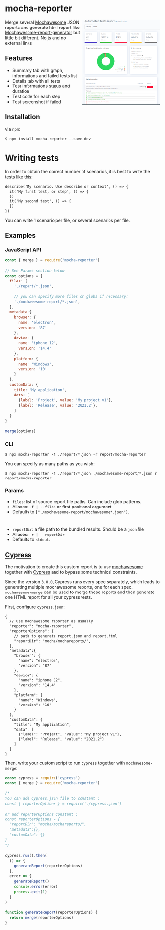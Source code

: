 # mocha-reporter

<img align="right" src="./img/mocha-reporter1.0.1.png" alt="Mocha Reporter" width="50%" />

Merge several [Mochawesome](https://github.com/adamgruber/mochawesome) JSON reports and generate html report like [Mochawesome-report-generator](https://github.com/adamgruber/mochawesome-report-generator) but little bit different. No js and no external links

## Features

- Summary tab with graph, informations and failed tests list 
- Details tab with all tests
- Test informations status and duration
- Test code for each step
- Test screenshot if failed


## Installation

via `npm`:

```
$ npm install mocha-reporter --save-dev
```

# Writing tests

In order to obtain the correct number of scenarios, it is best to write the tests like this: 

```
describe('My scenario. Use describe or context', () => {
  it('My first test, or step', () => {
  })
  it('My second test', () => {
  })
})
```
You can write 1 scenario per file, or several scenarios per file.

## Examples

### JavaScript API

```javascript
const { merge } = require('mocha-reporter')

// See Params section below
const options = {
  files: [
    './report/*.json',

    // you can specify more files or globs if necessary:
    './mochawesome-report/*.json',
  ],
  metadata:{
    browser: {
      name: 'electron',
      version: '87'
    },
    device: {
      name: 'iphone 12',
      version: '14.4'
    },
    platform: {
      name: 'Windows',
      version: '10'
    }
  },
  customData: {
    title: 'My application',
    data: [
      {label: 'Project', value: 'My project v1'},
      {label: 'Release', value: '2021.2'},
    ]
  }
}

merge(options)
```

### CLI

```
$ npx mocha-reporter -f ./report/*.json -r report/mocha-reporter
```

You can specify as many paths as you wish:

```
$ npx mocha-reporter -f ./report/*.json ./mochawesome-report/*.json r report/mocha-reporter
```

### Params

- `files`: list of source report file paths. Can include glob patterns.
- Aliases: `-f | --files` or first positional argument
- Defaults to `["./mochawesome-report/mochawesome*.json"]`.
#
- `reportDir`: a file path to the bundled results. Should be a `json` file 
- Aliases: `-r | --reportDir`
- Defaults to `stdout`.

## [Cypress](https://github.com/cypress-io/cypress)

The motivation to create this custom report is tu use [mochawesome](https://github.com/adamgruber/mochawesome) together with [Cypress](https://github.com/cypress-io/cypress) and to bypass some technical constraints.

Since the version `3.0.0`, Cypress runs every spec separately, which leads to generating multiple mochawesome reports, one for each spec. `mochawesome-merge` can be used to merge these reports and then generate one HTML report for all your cypress tests.

First, configure `cypress.json`:

```jsonc
{
  // use mochawesome reporter as usually
  "reporter": "mocha-reporter",
  "reporterOptions": {
    // path to generate report.json and report.html
    "reportDir": "mocha/mochareports/",
  },
  "metadata":{
    "browser": {
      "name": "electron",
      "version": "87"
    },
    "device": {
      "name": "iphone 12",
      "version": "14.4"
    },
    "platform": {
      "name": "Windows",
      "version": "10"
    }
  },
  "customData": {
    "title": "My application",
    "data": [
      {"label": "Project", "value": "My project v1"},
      {"label": "Release", "value": "2021.2"}
    ]
  }
}
```

Then, write your custom script to run `cypress` together with `mochawesome-merge`:

```javascript
const cypress = require('cypress')
const { merge } = require('mocha-reporter')

/* 
You can add cypress.json file to constant :
const { reporterOptions } = require('./cypress.json')

or add reporterOptions constant :
const reporterOptions = {
  "reportDir": "mocha/mochareports/",
  "metadata":{},
  "customData": {}
}
*/

cypress.run().then(
  () => {
    generateReport(reporterOptions)
  },
  error => {
    generateReport()
    console.error(error)
    process.exit(1)
  }
)

function generateReport(reporterOptions) {
  return merge(reporterOptions)
}
```
